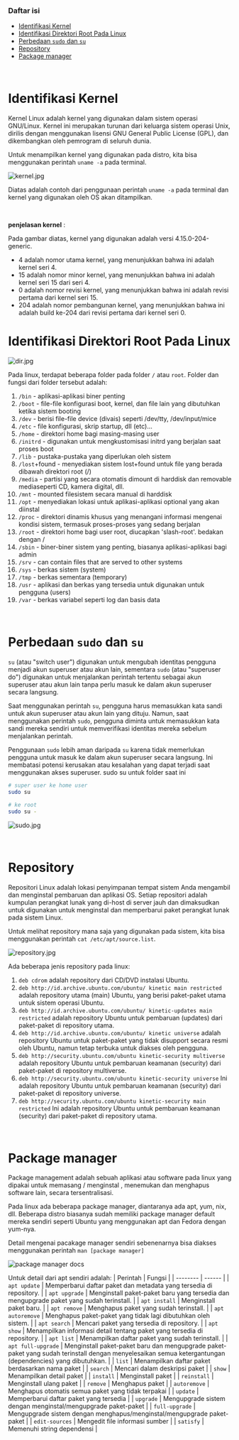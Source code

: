 ### Daftar isi

- [Identifikasi Kernel](#identifikasi-kernel)
- [Identifikasi Direktori Root Pada Linux](#identifikasi-direktori-root-pada-linux)
- [Perbedaan `sudo` dan `su`](#perbedaan-sudo-dan-su)
- [Repository](#repository)
- [Package manager](#package-manager)

<br/>

# Identifikasi Kernel

Kernel Linux adalah kernel yang digunakan dalam sistem operasi GNU/Linux. Kernel ini merupakan turunan dari keluarga sistem operasi Unix, dirilis dengan menggunakan lisensi GNU General Public License (GPL), dan dikembangkan oleh pemrogram di seluruh dunia.

Untuk menampilkan kernel yang digunakan pada distro, kita bisa menggunakan perintah `uname -a` pada terminal.

![kernel.jpg](blob/kernel.png)

Diatas adalah contoh dari penggunaan perintah `uname -a` pada terminal dan kernel yang digunakan oleh OS akan ditampilkan.

<br/>

**penjelasan kernel** :

Pada gambar diatas, kernel yang digunakan adalah versi 4.15.0-204-generic.

- 4 adalah nomor utama kernel, yang menunjukkan bahwa ini adalah kernel seri 4.
- 15 adalah nomor minor kernel, yang menunjukkan bahwa ini adalah kernel seri 15 dari seri 4.
- 0 adalah nomor revisi kernel, yang menunjukkan bahwa ini adalah revisi pertama dari kernel seri 15.
- 204 adalah nomor pembangunan kernel, yang menunjukkan bahwa ini adalah build ke-204 dari revisi pertama dari kernel seri 0.
  <br/>

# Identifikasi Direktori Root Pada Linux

![dir.jpg](blob/dir.png)

Pada linux, terdapat beberapa folder pada folder `/` atau `root`. Folder dan fungsi dari folder tersebut adalah:

1. `/bin` - aplikasi-aplikasi biner penting
2. `/boot` - file-file konfigurasi boot, kernel, dan file lain yang dibutuhkan ketika sistem booting
3. `/dev` - berisi file-file device (divais) seperti /dev/tty, /dev/input/mice
4. `/etc` - file konfigurasi, skrip startup, dll (etc)...
5. `/home` - direktori home bagi masing-masing user
6. `/initrd` - digunakan untuk mengkustomisasi initrd yang berjalan saat proses boot
7. `/lib` - pustaka-pustaka yang diperlukan oleh sistem
8. `/lost`+found - menyediakan sistem lost+found untuk file yang berada dibawah direktori root (/)
9. `/media` - partisi yang secara otomatis dimount di harddisk dan removable mediaseperti CD, kamera digital, dll.
10. `/mnt` - mounted filesistem secara manual di harddisk
11. `/opt` - menyediakan lokasi untuk aplikasi-aplikasi optional yang akan diinstal
12. `/proc` - direktori dinamis khusus yang menangani informasi mengenai kondisi sistem, termasuk proses-proses yang sedang berjalan
13. `/root` - direktori home bagi user root, diucapkan 'slash-root'. bedakan dengan /
14. `/sbin` - biner-biner sistem yang penting, biasanya aplikasi-aplikasi bagi admin
15. `/srv` - can contain files that are served to other systems
16. `/sys` - berkas sistem (system)
17. `/tmp` - berkas sementara (temporary)
18. `/usr` - aplikasi dan berkas yang tersedia untuk digunakan untuk pengguna (users)
19. `/var` - berkas variabel seperti log dan basis data

<br/>

# Perbedaan `sudo` dan `su`

`su` (atau "switch user") digunakan untuk mengubah identitas pengguna menjadi akun superuser atau akun lain, sementara `sudo` (atau "superuser do") digunakan untuk menjalankan perintah tertentu sebagai akun superuser atau akun lain tanpa perlu masuk ke dalam akun superuser secara langsung.

Saat menggunakan perintah `su`, pengguna harus memasukkan kata sandi untuk akun superuser atau akun lain yang dituju. Namun, saat menggunakan perintah `sudo`, pengguna diminta untuk memasukkan kata sandi mereka sendiri untuk memverifikasi identitas mereka sebelum menjalankan perintah.

Penggunaan `sudo` lebih aman daripada `su` karena tidak memerlukan pengguna untuk masuk ke dalam akun superuser secara langsung. Ini membatasi potensi kerusakan atau kesalahan yang dapat terjadi saat menggunakan akses superuser. sudo su untuk folder saat ini

```bash
# super user ke home user
sudo su

# ke root
sudo su -
```

![sudo.jpg](blob/sudo.png)

<br/>

# Repository

Repositori Linux adalah lokasi penyimpanan tempat sistem Anda mengambil dan menginstal pembaruan dan aplikasi OS. Setiap repositori adalah kumpulan perangkat lunak yang di-host di server jauh dan dimaksudkan untuk digunakan untuk menginstal dan memperbarui paket perangkat lunak pada sistem Linux.

Untuk melihat repository mana saja yang digunakan pada sistem, kita bisa menggunakan perintah `cat /etc/apt/source.list`.

![repository.jpg](blob/repository.png)

Ada beberapa jenis repository pada linux:

1. `deb cdrom` adalah repository dari CD/DVD instalasi Ubuntu.
2. `deb http://id.archive.ubuntu.com/ubuntu/ kinetic main restricted` adalah repository utama (main) Ubuntu, yang berisi paket-paket utama untuk sistem operasi Ubuntu.
3. `deb http://id.archive.ubuntu.com/ubuntu/ kinetic-updates main restricted` adalah repository Ubuntu untuk pembaruan (updates) dari paket-paket di repository utama.
4. `deb http://id.archive.ubuntu.com/ubuntu/ kinetic universe` adalah repository Ubuntu untuk paket-paket yang tidak disupport secara resmi oleh Ubuntu, namun tetap terbuka untuk diakses oleh pengguna.
5. `deb http://security.ubuntu.com/ubuntu kinetic-security multiverse` adalah repository Ubuntu untuk pembaruan keamanan (security) dari paket-paket di repository multiverse.
6. `deb http://security.ubuntu.com/ubuntu kinetic-security universe` Ini adalah repository Ubuntu untuk pembaruan keamanan (security) dari paket-paket di repository universe.
7. `deb http://security.ubuntu.com/ubuntu kinetic-security main restricted` Ini adalah repository Ubuntu untuk pembaruan keamanan (security) dari paket-paket di repository utama.

<br/>

# Package manager

Package management adalah sebuah aplikasi atau software pada linux yang dipakai untuk memasang / menginstal , menemukan dan menghapus software lain, secara tersentralisasi.

Pada linux ada beberapa package manager, diantaranya ada apt, yum, nix, dll. Beberapa distro biasanya sudah memiliki package manager default mereka sendiri seperti Ubuntu yang menggunakan apt dan Fedora dengan yum-nya.

Detail mengenai pacakage manager sendiri sebenenarnya bisa diakses menggunakan perintah `man [package manager]`

![package manager docs](blob/pm.png)

Untuk detail dari apt sendiri adalah:
| Perintah | Fungsi |
| -------- | ------ |
| `apt update` | Memperbarui daftar paket dan metadata yang tersedia di repository. |
| `apt upgrade` | Menginstall paket-paket baru yang tersedia dan mengupgrade paket yang sudah terinstall. |
| `apt install` | Menginstall paket baru. |
| `apt remove` | Menghapus paket yang sudah terinstall. |
| `apt autoremove` | Menghapus paket-paket yang tidak lagi dibutuhkan oleh sistem. |
| `apt search` | Mencari paket yang tersedia di repository. |
| `apt show` | Menampilkan informasi detail tentang paket yang tersedia di repository. |
| `apt list` | Menampilkan daftar paket yang sudah terinstall. |
| `apt full-upgrade` | Menginstall paket-paket baru dan mengupgrade paket-paket yang sudah terinstall dengan menyelesaikan semua ketergantungan (dependencies) yang dibutuhkan. |
| `list` | Menampilkan daftar paket berdasarkan nama paket |
| `search` | Mencari dalam deskripsi paket |
| `show` | Menampilkan detail paket |
| `install` | Menginstall paket |
| `reinstall` | Menginstall ulang paket |
| `remove` | Menghapus paket |
| `autoremove` | Menghapus otomatis semua paket yang tidak terpakai |
| `update` | Memperbarui daftar paket yang tersedia |
| `upgrade` | Mengupgrade sistem dengan menginstal/mengupgrade paket-paket |
| `full-upgrade` | Mengupgrade sistem dengan menghapus/menginstal/mengupgrade paket-paket |
| `edit-sources` | Mengedit file informasi sumber |
| `satisfy` | Memenuhi string dependensi |

[def]: #daftar-isi

